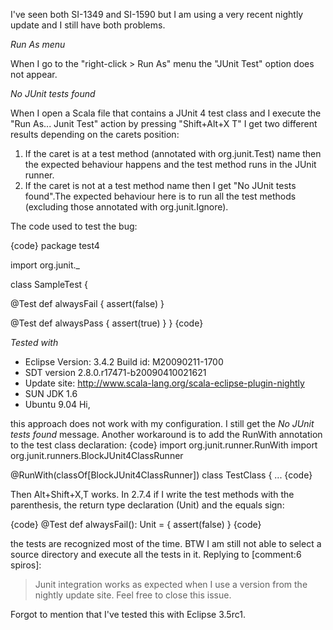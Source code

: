 I've seen both SI-1349 and SI-1590 but I am using a very recent nightly update and I still have both problems.

*Run As menu*

When I go to the "right-click > Run As" menu the "JUnit Test" option does not appear.

*No JUnit tests found*

When I open a Scala file that contains a JUnit 4 test class and I execute the "Run As... Junit Test" action by pressing "Shift+Alt+X T" I get two different results depending on the carets position:
 1. If the caret is at a test method (annotated with org.junit.Test) name then the expected behaviour happens and the test method runs in the JUnit runner.
 2. If the caret is not at a test method name then I get "No JUnit tests found".The expected behaviour here is to run all the test methods (excluding those annotated with org.junit.Ignore).

The code used to test the bug:

{code}
package test4

import org.junit._

class SampleTest {

  @Test
  def alwaysFail {
    assert(false)
  }
  
  @Test
  def alwaysPass {
    assert(true)
  }
}
{code}

*Tested with*
 * Eclipse Version: 3.4.2 Build id: M20090211-1700
 * SDT version 2.8.0.r17471-b20090410021621
 * Update site: http://www.scala-lang.org/scala-eclipse-plugin-nightly
 * SUN JDK 1.6
 * Ubuntu 9.04
Hi,

this approach does not work with my configuration. I still get the _No JUnit tests found_ message.
Another workaround is to add the RunWith annotation to the test class declaration:
{code}
import org.junit.runner.RunWith
import org.junit.runners.BlockJUnit4ClassRunner

@RunWith(classOf[BlockJUnit4ClassRunner])
class TestClass {
  ...
{code}

Then Alt+Shift+X,T works. 
In 2.7.4 if I write the test methods with the parenthesis, the return type declaration (Unit) and the equals sign:

{code}
@Test
def alwaysFail(): Unit = {
  assert(false)
}
{code}

the tests are recognized most of the time. BTW I am still not able to select a source directory and execute all the tests in it.
Replying to [comment:6 spiros]:
> Junit integration works as expected when I use a version from the nightly update site. Feel free to close this issue.

Forgot to mention that I've tested this with Eclipse 3.5rc1.
